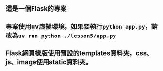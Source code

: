 ## 這是一個Flask的專案
## 專案使用uv虛擬環境，如果要執行`python app.py`，請改為`uv run python ./lesson5/app.py`
## Flask網頁樣版使用預設的templates資料夾，css、js、image使用static資料夾。